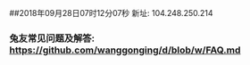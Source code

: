 ##2018年09月28日07时12分07秒 新址: 104.248.250.214
### 兔友常见问题及解答: https://github.com/wanggonging/d/blob/w/FAQ.md
